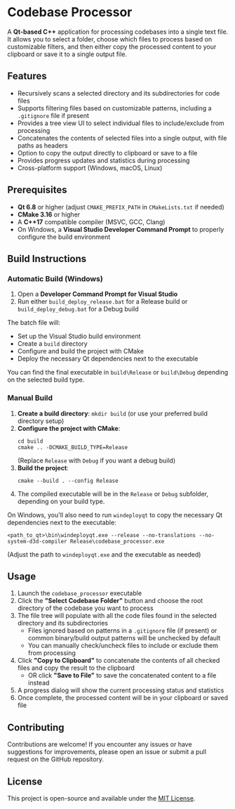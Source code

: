 # Codebase Processor

A **Qt-based C++** application for processing codebases into a single text file. It allows you to select a folder, choose which files to process based on customizable filters, and then either copy the processed content to your clipboard or save it to a single output file.

## Features

- Recursively scans a selected directory and its subdirectories for code files
- Supports filtering files based on customizable patterns, including a `.gitignore` file if present
- Provides a tree view UI to select individual files to include/exclude from processing
- Concatenates the contents of selected files into a single output, with file paths as headers
- Option to copy the output directly to clipboard or save to a file
- Provides progress updates and statistics during processing
- Cross-platform support (Windows, macOS, Linux)

## Prerequisites

- **Qt 6.8** or higher (adjust `CMAKE_PREFIX_PATH` in `CMakeLists.txt` if needed)
- **CMake 3.16** or higher
- A **C++17** compatible compiler (MSVC, GCC, Clang)
- On Windows, a **Visual Studio Developer Command Prompt** to properly configure the build environment

## Build Instructions

### Automatic Build (Windows)

1. Open a **Developer Command Prompt for Visual Studio**
2. Run either `build_deploy_release.bat` for a Release build or `build_deploy_debug.bat` for a Debug build

The batch file will:
- Set up the Visual Studio build environment 
- Create a `build` directory
- Configure and build the project with CMake
- Deploy the necessary Qt dependencies next to the executable

You can find the final executable in `build\Release` or `build\Debug` depending on the selected build type.

### Manual Build

1. **Create a build directory**: `mkdir build` (or use your preferred build directory setup)
2. **Configure the project with CMake**:
   ```
   cd build
   cmake .. -DCMAKE_BUILD_TYPE=Release
   ```
   (Replace `Release` with `Debug` if you want a debug build)
3. **Build the project**:
   ```
   cmake --build . --config Release
   ```
4. The compiled executable will be in the `Release` or `Debug` subfolder, depending on your build type.

On Windows, you'll also need to run `windeployqt` to copy the necessary Qt dependencies next to the executable:
```
<path_to_qt>\bin\windeployqt.exe --release --no-translations --no-system-d3d-compiler Release\codebase_processor.exe  
```
(Adjust the path to `windeployqt.exe` and the executable as needed)

## Usage

1. Launch the `codebase_processor` executable
2. Click the **"Select Codebase Folder"** button and choose the root directory of the codebase you want to process
3. The file tree will populate with all the code files found in the selected directory and its subdirectories
   - Files ignored based on patterns in a `.gitignore` file (if present) or common binary/build output patterns will be unchecked by default
   - You can manually check/uncheck files to include or exclude them from processing
4. Click **"Copy to Clipboard"** to concatenate the contents of all checked files and copy the result to the clipboard
   - OR click **"Save to File"** to save the concatenated content to a file instead
5. A progress dialog will show the current processing status and statistics
6. Once complete, the processed content will be in your clipboard or saved file

## Contributing

Contributions are welcome! If you encounter any issues or have suggestions for improvements, please open an issue or submit a pull request on the GitHub repository.

## License

This project is open-source and available under the [MIT License](LICENSE).